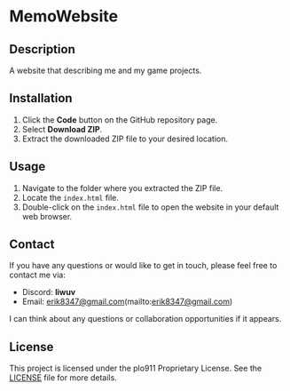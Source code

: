 # MemoWebsite

## Description
A website that describing me and my game projects.

## Installation
1. Click the **Code** button on the GitHub repository page.
2. Select **Download ZIP**.
3. Extract the downloaded ZIP file to your desired location.

## Usage
1. Navigate to the folder where you extracted the ZIP file.
2. Locate the `index.html` file.
3. Double-click on the `index.html` file to open the website in your default web browser.

## Contact
If you have any questions or would like to get in touch, please feel free to contact me via:
- Discord: **liwuv**
- Email: erik8347@gmail.com(mailto:erik8347@gmail.com)

I can think about any questions or collaboration opportunities if it appears. 

## License
This project is licensed under the plo911 Proprietary License. See the [LICENSE](LICENSE) file for more details.
